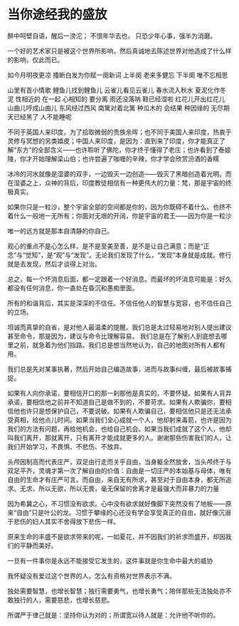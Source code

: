 # 当你途经我的盛放

醉中呵壁自语，醒后一滂沱； 不恨年华去也， 只恐少年心事，强半为消磨。

一个好的艺术家只是被这个世界所影响，然后真诚地去陈述世界对他造成了什么样的影响，仅此而已。

如今月明夜更凉 搔断白发为你赋一阕新词 上半阕 老来多健忘 下半阕 唯不忘相思

山里有首小情歌 鲤鱼儿找到鲤鱼儿 云雀儿看见云雀儿 春水流入秋水 夏泥化作冬泥 性相近的 在一起 心相知的 要分离 雨还没落呐 鞋已经湿啦 红花儿开出红花儿 山曲儿哼成山曲儿 东风经过西风 南篱对着北篱 种瓜木的 会结果 种因缘的 无尽期 天已经黑了 人不能睡呢

不同于英国人来印度，为了拾取微弱的贵族余晖；也不同于美国人来印度，热衷于灵修与冥想的另类嬉皮；中国人来印度，是因为：直到来了印度，你才能真正了解“东方”的全部含义——也许聆听了佛陀，你才终于懂得了老庄；也许看到了泰姬陵，你才开始理解梁山伯；也许尝遍了咖喱的辛辣，你才学会欣赏汾酒的香糯

冰冷的河水就像是湿婆的双手，一边毁灭一边创造——毁灭了黑暗创造着光明。而在湿婆之上，众神的背后，印度教徒相信有一种更伟大的力量：梵，那是宇宙的终极真实。

如果你只是一粒沙，整个宇宙全部的空间都是你的，因为你既碍不着什么、也挤不着什么一般地一无所有；你面对无垠的开阔，你是宇宙的君王——因为你是一粒沙

唯一的远方就是那本自清静的你自己。

观心的重点不是心怎么样，是不是至美至善，是不是让自己满意；而是“正念”与“觉知”，是“观”与“发现”。无论我们发现了什么，“发现”本身就是成就。修行就是去发现，然后才谈得上对治。

总之，每一个坏消息后面，都一定跟着一个好消息。而最坏的坏消息可能是：好久都没有任何消息，你一直处在昏沉和愚痴里面。

所有的和谐背后，其实是深深的不信任。不信任他人的智慧与宽容，也不信任自己的立场。

坦诚而真挚的自省，是对他人最温柔的提醒。我们总是太过轻易地对别人提出建议甚至命令，那是因为，建议与命令比理解容易。
我们总是在了解别人到底想去哪里之前，就急着为他们指路。我们总是想当然地认为，自己的地图对所有人都有用。

我们总是先对某事执著，然后开始自己编造故事，进而与故事纠缠，最后被故事捕捉。

如果有人向你承诺，要相信开口的那一刹那他是真实的，不要怀疑。如果有人背弃承诺，要相信他之前并不知道自己是做不到的，不要苛求。如果有人欺骗你，要相信他也许只是想保护自己，不要说破。如果有人欺骗自己，要相信他只是还无法承受真相，给他点儿时间。如果当我们全心成就一个人，他却射来毒箭，也许是因为我们的方法有问题，再给他机会，也给自己机会。如果当我们成就了这个人，他却叫我们离开，那就离开，只有离开才能成就更多的人。谢谢那些伤害我们的人，让我们开始学习，不畏惧、不悲伤、不放弃。

头颅因制高而代表庄严，双足由行走而关乎自由，当身躯全然放舍，当头颅终于与双足平齐，灵魂才第一次了解自由的价值：自由是一切庄严的本始基与母体，唯有自由的生命才有庄严可言。而自由，来自无有所求，甚至对于自由本身，都无所追求。无求，所以无欲，所以无畏，毫无保留的舍离才是最强大而非暴力的力量

因为希冀之心，不习惯没有欲求。心中没有欲求就好像脚下突然没有了地板——原来“自由”只是叶公的龙。习惯于攀缘的心还没有学会享受真正的自由，就好像沉溺于悲伤的妇人其实不舍得放下悲伤一样。

原来生命的丰盛不是欲求带来的呢，一如夏花，并不因我们的祈求而盛开，却因我们的平静而美好。

一旦有一件事你是永远不能接受它发生的，这件事就是你生命中最大的威协

我怀疑没有爱过这个世界的人，怎么有资格对世界表示不满。

独处需要智慧，也增长智慧；独行需要勇气，也增长勇气；陪伴那些无法独处亦不敢独行的人，需要慈悲，也增长慈悲。

所谓严于律己就是：坚持你认为对的；所谓宽以待人就是：允许他不听你的。
